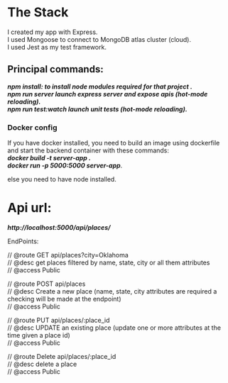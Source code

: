 # The Stack

I created my app with Express.<br>
I used Mongoose to connect to MongoDB atlas cluster (cloud).<br>
I used Jest as my test framework.<br>

## Principal commands:
**_npm install: to install node modules required for that project ._**<br>
**_npm run server launch express server and expose apis (hot-mode reloading)._**<br>
**_npm run test:watch launch unit tests (hot-mode reloading)._**<br>

### Docker config

If you have docker installed, you need to build an image using dockerfile and start the backend container with these commands:<br>
**_docker build -t server-app ._** <br>
**_docker run -p 5000:5000 server-app_**.<br>

else you need to have node installed.<br>

# Api url:

**_http://localhost:5000/api/places/_**<br>

EndPoints:<br>

// @route GET api/places?city=Oklahoma<br>
// @desc get places filtered by name, state, city or all them attributes<br>
// @access Public<br>

// @route POST api/places<br>
// @desc Create a new place (name, state, city attributes are required a checking will be made at the endpoint)<br>
// @access Public<br>

// @route PUT api/places/:place_id<br>
// @desc UPDATE an existing place (update one or more attributes at the time given a place id)<br>
// @access Public<br>

// @route Delete api/places/:place_id<br>
// @desc delete a place<br>
// @access Public<br>

